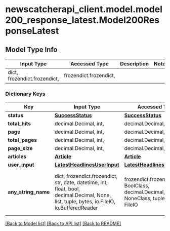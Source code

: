 # newscatcherapi_client.model.model200_response_latest.Model200ResponseLatest

## Model Type Info
Input Type | Accessed Type | Description | Notes
------------ | ------------- | ------------- | -------------
dict, frozendict.frozendict,  | frozendict.frozendict,  |  | 

### Dictionary Keys
Key | Input Type | Accessed Type | Description | Notes
------------ | ------------- | ------------- | ------------- | -------------
**status** | [**SuccessStatus**](SuccessStatus.md) | [**SuccessStatus**](SuccessStatus.md) |  | [optional] 
**total_hits** | decimal.Decimal, int,  | decimal.Decimal,  |  | [optional] 
**page** | decimal.Decimal, int,  | decimal.Decimal,  |  | [optional] 
**total_pages** | decimal.Decimal, int,  | decimal.Decimal,  |  | [optional] 
**page_size** | decimal.Decimal, int,  | decimal.Decimal,  |  | [optional] 
**articles** | [**Article**](Article.md) | [**Article**](Article.md) |  | [optional] 
**user_input** | [**LatestHeadlinesUserInput**](LatestHeadlinesUserInput.md) | [**LatestHeadlinesUserInput**](LatestHeadlinesUserInput.md) |  | [optional] 
**any_string_name** | dict, frozendict.frozendict, str, date, datetime, int, float, bool, decimal.Decimal, None, list, tuple, bytes, io.FileIO, io.BufferedReader | frozendict.frozendict, str, BoolClass, decimal.Decimal, NoneClass, tuple, bytes, FileIO | any string name can be used but the value must be the correct type | [optional]

[[Back to Model list]](../../README.md#documentation-for-models) [[Back to API list]](../../README.md#documentation-for-api-endpoints) [[Back to README]](../../README.md)


